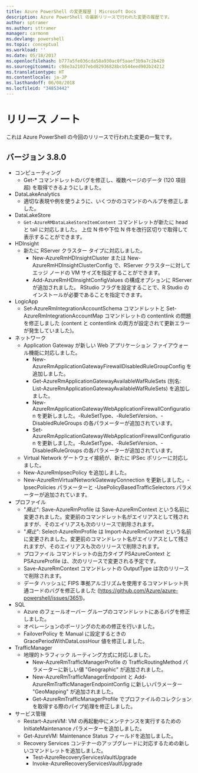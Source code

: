 ```yaml
---
title: Azure PowerShell の変更履歴 | Microsoft Docs
description: Azure PowerShell の最新リリースで行われた変更の履歴です。
author: sptramer
ms.author: sttramer
manager: carmonm
ms.devlang: powershell
ms.topic: conceptual
ms.workload: ''
ms.date: 05/18/2017
ms.openlocfilehash: b777a5fe036cda58a930ac0f5aaef3b9a7c2b420
ms.sourcegitcommit: c98e3a21037ebd82936828bcb544eed902b24212
ms.translationtype: HT
ms.contentlocale: ja-JP
ms.lasthandoff: 06/08/2018
ms.locfileid: "34853442"
---
```

# <a name="release-notes"></a>リリース ノート

これは Azure PowerShell の今回のリリースで行われた変更の一覧です。

## <a name="version-380"></a>バージョン 3.8.0
* コンピューティング
  - Get-* コマンドレットのバグを修正し、複数ページのデータ (120 項目超) を取得できるようにしました。
* DataLakeAnalytics
  - 適切な表現や例を使うように、いくつかのコマンドのヘルプを修正しました。
* DataLakeStore
  - `Get-AzureRMDataLakeStoreItemContent` コマンドレットが新たに head と tail に対応しました。 上位 N 件や下位 N 件を改行区切りで取得して表示することができます。
* HDInsight
  - 新たに RServer クラスター タイプに対応しました。
    + New-AzureRmHDInsightCluster または New-AzureRmHDInsightClusterConfig で、RServer クラスターに対してエッジ ノードの VM サイズを指定することができます。
    + Add-AzureRmHDInsightConfigValues の構成オプションに RServer が追加されました。 RStudio フラグを設定することで、R Studio のインストールが必要であることを指定できます。
* LogicApp
  - Set-AzureRmIntegrationAccountSchema コマンドレットと Set-AzureRmIntegrationAccountMap コマンドレットの contentlink の問題を修正しました (content と contentlink の両方が設定されて更新エラーが発生していました)。
* ネットワーク
  - Application Gateway が新しい Web アプリケーション ファイアウォール機能に対応しました。
    + New-AzureRmApplicationGatewayFirewallDisabledRuleGroupConfig を追加しました。
    + Get-AzureRmApplicationGatewayAvailableWafRuleSets (別名: List-AzureRmApplicationGatewayAvailableWafRuleSets) を追加しました。
    + New-AzureRmApplicationGatewayWebApplicationFirewallConfiguration を更新しました。-RuleSetType、-RuleSetVersion、-DisabledRuleGroups の各パラメーターが追加されています。
    + Set-AzureRmApplicationGatewayWebApplicationFirewallConfiguration を更新しました。-RuleSetType、-RuleSetVersion、-DisabledRuleGroups の各パラメーターが追加されています。
  - Virtual Network ゲートウェイ接続が、新たに IPSec ポリシーに対応しました。
  - New-AzureRmIpsecPolicy を追加しました。
  - New-AzureRmVirtualNetworkGatewayConnection を更新しました。-IpsecPolicies パラメーターと -UsePolicyBasedTrafficSelectors パラメーターが追加されています。
* プロファイル
  - "*廃止*": Save-AzureRmProfile は Save-AzureRmContext という名前に変更されました。変更前のコマンドレット名がエイリアスとして残されますが、そのエイリアスも次のリリースで削除されます。
  - "*廃止*": Select-AzureRmProfile は Import-AzureRmContext という名前に変更されました。変更前のコマンドレット名がエイリアスとして残されますが、そのエイリアスも次のリリースで削除されます。
  - プロファイル コマンドレットの出力タイプ PSAzureContext と PSAzureProfile は、次のリリースで変更される予定です。
  - Save-AzureRmContext コマンドレットの OutputType は次のリリースで削除されます。
  - データ ハッシュに FIPS 準拠アルゴリズムを使用するコマンドレット共通コードのバグを修正しました (https://github.com/Azure/azure-powershell/issues/3651)。
* SQL
  - Azure のフェールオーバー グループのコマンドレットにあるバグを修正しました。
  - オペレーションのポーリングのための修正を行いました。
  - FailoverPolicy を Manual に設定するときの GracePeriodWithDataLossHour 値を修正しました。
* TrafficManager
  - 地理的トラフィック ルーティング方式に対応しました。
    + New-AzureRmTrafficManagerProfile の TrafficRoutingMethod パラメーターに新しい値 "Geographic" が追加されました。
    + New-AzureRmTrafficManagerEndpoint と Add-AzureRmTrafficManagerEndpointConfig に新しいパラメーター "GeoMapping" が追加されました。
    + Get-AzureRmTrafficManagerProfile でプロファイルのコレクションを取得する際のパイプ処理を修正しました。
* サービス管理
  - Restart-AzureVM: VM の再起動中にメンテナンスを実行するための InitiateMaintenance パラメーターを追加しました。
  - Get-AzureVM: Maintenance Status フィールドを追加しました。
  - Recovery Services コンテナーのアップグレードに対応するための新しいコマンドレットを追加しました。
    + Test-AzureRecoveryServicesVaultUpgrade
    + Invoke-AzureRecoveryServicesVaultUpgrade
